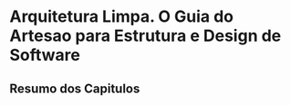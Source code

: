 # Arquitetura Limpa. O Guia do Artesao para Estrutura e Design de Software

## Resumo dos Capitulos
